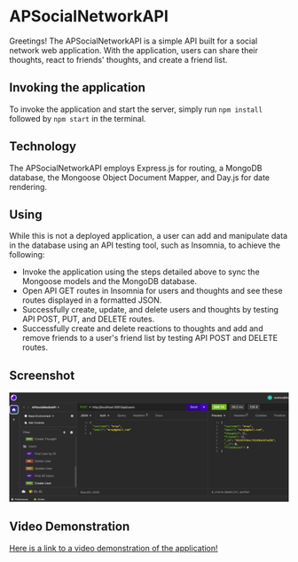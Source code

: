 # APSocialNetworkAPI

Greetings! The APSocialNetworkAPI is a simple API built for a social network web application. With the application, users can share their thoughts, react to friends' thoughts, and create a friend list.

## Invoking the application

To invoke the application and start the server, simply run `npm install` followed by `npm start` in the terminal.

## Technology

The APSocialNetworkAPI employs Express.js for routing, a MongoDB database, the Mongoose Object Document Mapper, and Day.js for date rendering.

## Using

While this is not a deployed application, a user can add and manipulate data in the database using an API testing tool, such as Insomnia, to achieve the following:

* Invoke the application using the steps detailed above to sync the Mongoose models and the MongoDB database.
* Open API GET routes in Insomnia for users and thoughts and see these routes displayed in a formatted JSON.
* Successfully create, update, and delete users and thoughts by testing API POST, PUT, and DELETE routes.
* Successfully create and delete reactions to thoughts and add and remove friends to a user's friend list by testing API POST and DELETE routes.

## Screenshot

![Screenshot](./assets/APSocialMediaAPI.png)

## Video Demonstration

[Here is a link to a video demonstration of the application!](https://drive.google.com/file/d/1ec1cQUX0EvN-ybP1YZQAv58N08UlQ2px/view)